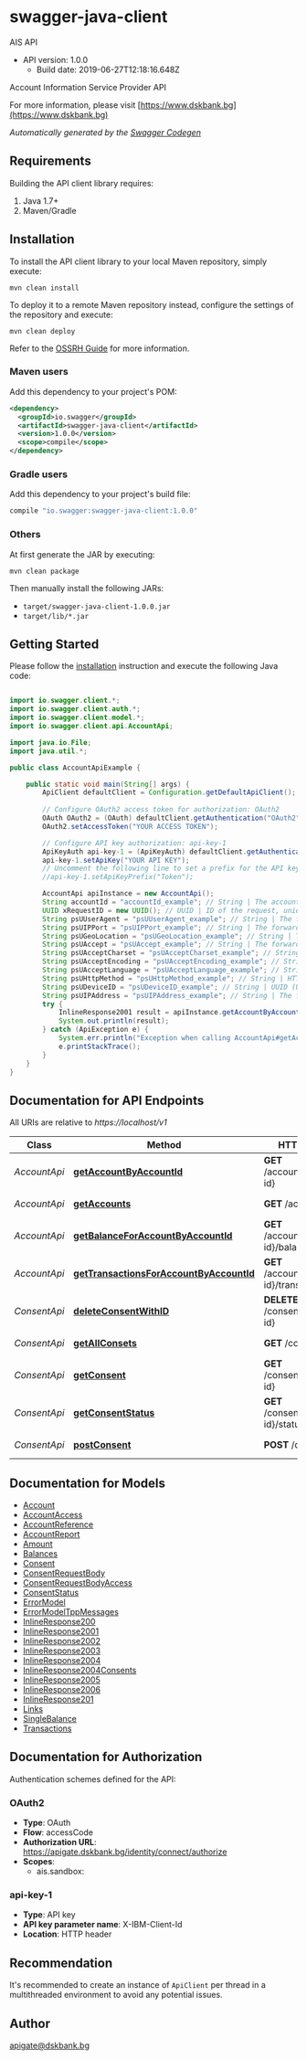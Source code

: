 # swagger-java-client

AIS API
- API version: 1.0.0
  - Build date: 2019-06-27T12:18:16.648Z

Account Information Service Provider API

  For more information, please visit [https://www.dskbank.bg](https://www.dskbank.bg)

*Automatically generated by the [Swagger Codegen](https://github.com/swagger-api/swagger-codegen)*


## Requirements

Building the API client library requires:
1. Java 1.7+
2. Maven/Gradle

## Installation

To install the API client library to your local Maven repository, simply execute:

```shell
mvn clean install
```

To deploy it to a remote Maven repository instead, configure the settings of the repository and execute:

```shell
mvn clean deploy
```

Refer to the [OSSRH Guide](http://central.sonatype.org/pages/ossrh-guide.html) for more information.

### Maven users

Add this dependency to your project's POM:

```xml
<dependency>
  <groupId>io.swagger</groupId>
  <artifactId>swagger-java-client</artifactId>
  <version>1.0.0</version>
  <scope>compile</scope>
</dependency>
```

### Gradle users

Add this dependency to your project's build file:

```groovy
compile "io.swagger:swagger-java-client:1.0.0"
```

### Others

At first generate the JAR by executing:

```shell
mvn clean package
```

Then manually install the following JARs:

* `target/swagger-java-client-1.0.0.jar`
* `target/lib/*.jar`

## Getting Started

Please follow the [installation](#installation) instruction and execute the following Java code:

```java

import io.swagger.client.*;
import io.swagger.client.auth.*;
import io.swagger.client.model.*;
import io.swagger.client.api.AccountApi;

import java.io.File;
import java.util.*;

public class AccountApiExample {

    public static void main(String[] args) {
        ApiClient defaultClient = Configuration.getDefaultApiClient();
        
        // Configure OAuth2 access token for authorization: OAuth2
        OAuth OAuth2 = (OAuth) defaultClient.getAuthentication("OAuth2");
        OAuth2.setAccessToken("YOUR ACCESS TOKEN");

        // Configure API key authorization: api-key-1
        ApiKeyAuth api-key-1 = (ApiKeyAuth) defaultClient.getAuthentication("api-key-1");
        api-key-1.setApiKey("YOUR API KEY");
        // Uncomment the following line to set a prefix for the API key, e.g. "Token" (defaults to null)
        //api-key-1.setApiKeyPrefix("Token");

        AccountApi apiInstance = new AccountApi();
        String accountId = "accountId_example"; // String | The account-id is retrieved by using a \"Read Account List\" call. The account-id is the \"resourceId\" attribute of the account structure. Its value is constant at least throughout the lifecycle of a given consent.
        UUID xRequestID = new UUID(); // UUID | ID of the request, unique to the call, as determined by the initiating party.
        String psUUserAgent = "psUUserAgent_example"; // String | The forwarded Agent header field of the http request between PSU and TPP, if available.
        String psUIPPort = "psUIPPort_example"; // String | The forwarded IP Address header field consists of the corresponding http request IP Address field between PSU and TPP, if available.
        String psUGeoLocation = "psUGeoLocation_example"; // String | The forwarded Geo Location header field of the corresponding http request between PSU and TPP if available.
        String psUAccept = "psUAccept_example"; // String | The forwarded IP Accept header fields consist of the corresponding HTTP request Accept header fields between PSU and TPP, if available.
        String psUAcceptCharset = "psUAcceptCharset_example"; // String | 
        String psUAcceptEncoding = "psUAcceptEncoding_example"; // String | 
        String psUAcceptLanguage = "psUAcceptLanguage_example"; // String | 
        String psUHttpMethod = "psUHttpMethod_example"; // String | HTTP method used at the PSU – TPP interface, if available. Valid values are\\: * GET * POST * PUT * PATCH * DELETE 
        String psUDeviceID = "psUDeviceID_example"; // String | UUID (Universally Unique Identifier) for a device, which is used by the PSU, if available.
        String psUIPAddress = "psUIPAddress_example"; // String | The forwarded IP Address header field consists of the corresponding HTTP request IP Address field between PSU and TPP.
        try {
            InlineResponse2001 result = apiInstance.getAccountByAccountId(accountId, xRequestID, psUUserAgent, psUIPPort, psUGeoLocation, psUAccept, psUAcceptCharset, psUAcceptEncoding, psUAcceptLanguage, psUHttpMethod, psUDeviceID, psUIPAddress);
            System.out.println(result);
        } catch (ApiException e) {
            System.err.println("Exception when calling AccountApi#getAccountByAccountId");
            e.printStackTrace();
        }
    }
}

```

## Documentation for API Endpoints

All URIs are relative to *https://localhost/v1*

Class | Method | HTTP request | Description
------------ | ------------- | ------------- | -------------
*AccountApi* | [**getAccountByAccountId**](docs/AccountApi.md#getAccountByAccountId) | **GET** /accounts/{account-id} | Read Account Details
*AccountApi* | [**getAccounts**](docs/AccountApi.md#getAccounts) | **GET** /accounts | Read account list
*AccountApi* | [**getBalanceForAccountByAccountId**](docs/AccountApi.md#getBalanceForAccountByAccountId) | **GET** /accounts/{account-id}/balances | Read Balance
*AccountApi* | [**getTransactionsForAccountByAccountId**](docs/AccountApi.md#getTransactionsForAccountByAccountId) | **GET** /accounts/{account-id}/transactions | Read Transaction List
*ConsentApi* | [**deleteConsentWithID**](docs/ConsentApi.md#deleteConsentWithID) | **DELETE** /consents/{consent-id} | Delete consent
*ConsentApi* | [**getAllConsets**](docs/ConsentApi.md#getAllConsets) | **GET** /consents | Get Consent
*ConsentApi* | [**getConsent**](docs/ConsentApi.md#getConsent) | **GET** /consents/{consent-id} | Get Consent Request
*ConsentApi* | [**getConsentStatus**](docs/ConsentApi.md#getConsentStatus) | **GET** /consents/{consent-id}/status | Consent status request
*ConsentApi* | [**postConsent**](docs/ConsentApi.md#postConsent) | **POST** /consents | Create consent


## Documentation for Models

 - [Account](docs/Account.md)
 - [AccountAccess](docs/AccountAccess.md)
 - [AccountReference](docs/AccountReference.md)
 - [AccountReport](docs/AccountReport.md)
 - [Amount](docs/Amount.md)
 - [Balances](docs/Balances.md)
 - [Consent](docs/Consent.md)
 - [ConsentRequestBody](docs/ConsentRequestBody.md)
 - [ConsentRequestBodyAccess](docs/ConsentRequestBodyAccess.md)
 - [ConsentStatus](docs/ConsentStatus.md)
 - [ErrorModel](docs/ErrorModel.md)
 - [ErrorModelTppMessages](docs/ErrorModelTppMessages.md)
 - [InlineResponse200](docs/InlineResponse200.md)
 - [InlineResponse2001](docs/InlineResponse2001.md)
 - [InlineResponse2002](docs/InlineResponse2002.md)
 - [InlineResponse2003](docs/InlineResponse2003.md)
 - [InlineResponse2004](docs/InlineResponse2004.md)
 - [InlineResponse2004Consents](docs/InlineResponse2004Consents.md)
 - [InlineResponse2005](docs/InlineResponse2005.md)
 - [InlineResponse2006](docs/InlineResponse2006.md)
 - [InlineResponse201](docs/InlineResponse201.md)
 - [Links](docs/Links.md)
 - [SingleBalance](docs/SingleBalance.md)
 - [Transactions](docs/Transactions.md)


## Documentation for Authorization

Authentication schemes defined for the API:
### OAuth2

- **Type**: OAuth
- **Flow**: accessCode
- **Authorization URL**: https://apigate.dskbank.bg/identity/connect/authorize
- **Scopes**: 
  - ais.sandbox: 

### api-key-1

- **Type**: API key
- **API key parameter name**: X-IBM-Client-Id
- **Location**: HTTP header


## Recommendation

It's recommended to create an instance of `ApiClient` per thread in a multithreaded environment to avoid any potential issues.

## Author

apigate@dskbank.bg

